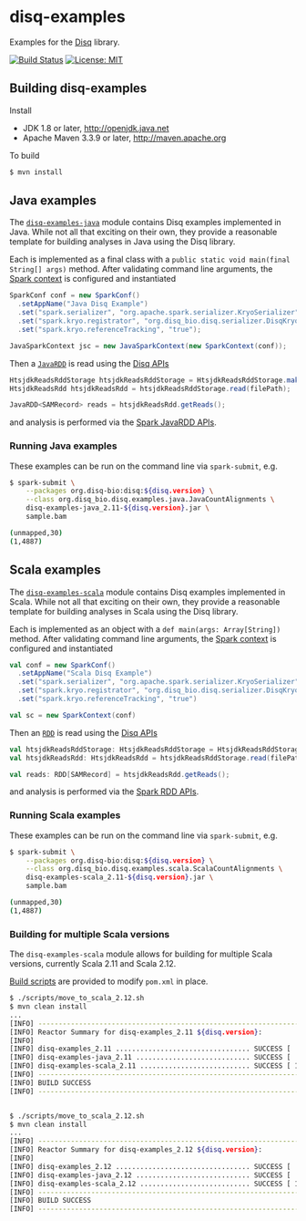 # disq-examples

Examples for the [Disq](https://github.com/disq-bio/disq) library.

[![Build Status](https://travis-ci.org/disq-bio/disq-examples.svg?branch=master)](https://travis-ci.org/disq-bio/disq-examples)
[![License: MIT](https://img.shields.io/badge/License-MIT-yellow.svg)](https://opensource.org/licenses/MIT)

## Building disq-examples

Install

 * JDK 1.8 or later, http://openjdk.java.net
 * Apache Maven 3.3.9 or later, http://maven.apache.org

To build

```bash
$ mvn install
```

## Java examples

The [`disq-examples-java`](https://github.com/disq-bio/disq-examples/tree/master/java/src/main/java/org/disq_bio/disq/examples/java)
module contains Disq examples implemented in Java. While not all that exciting on
their own, they provide a reasonable template for building analyses in Java using the Disq library.

Each is implemented as a final class with a `public static void main(final String[] args)` method. After
validating command line arguments, the [Spark context](https://spark.apache.org/docs/latest/api/scala/index.html#org.apache.spark.api.java.JavaSparkContext) is configured and instantiated

```java
SparkConf conf = new SparkConf()
  .setAppName("Java Disq Example")
  .set("spark.serializer", "org.apache.spark.serializer.KryoSerializer")
  .set("spark.kryo.registrator", "org.disq_bio.disq.serializer.DisqKryoRegistrator")
  .set("spark.kryo.referenceTracking", "true");

JavaSparkContext jsc = new JavaSparkContext(new SparkContext(conf));
```

Then a [`JavaRDD`](https://spark.apache.org/docs/latest/api/scala/index.html#org.apache.spark.api.java.JavaRDD) is read using the
[Disq APIs](https://www.javadoc.io/doc/org.disq-bio/disq)

```java
HtsjdkReadsRddStorage htsjdkReadsRddStorage = HtsjdkReadsRddStorage.makeDefault(jsc);
HtsjdkReadsRdd htsjdkReadsRdd = htsjdkReadsRddStorage.read(filePath);

JavaRDD<SAMRecord> reads = htsjdkReadsRdd.getReads();
```

and analysis is performed via the [Spark JavaRDD APIs](https://spark.apache.org/docs/latest/api/scala/index.html#org.apache.spark.api.java.JavaRDD).


### Running Java examples

These examples can be run on the command line via `spark-submit`, e.g.

```bash
$ spark-submit \
    --packages org.disq-bio:disq:${disq.version} \
    --class org.disq_bio.disq.examples.java.JavaCountAlignments \
    disq-examples-java_2.11-${disq.version}.jar \
    sample.bam

(unmapped,30)
(1,4887)
```


## Scala examples

The [`disq-examples-scala`](https://github.com/disq-bio/disq-examples/tree/master/scala/src/main/scala/org/disq_bio/disq/examples/scala)
module contains Disq examples implemented in Scala. While not all that exciting on
their own, they provide a reasonable template for building analyses in Scala using the Disq library.

Each is implemented as an object with a `def main(args: Array[String])` method. After
validating command line arguments, the [Spark context](https://spark.apache.org/docs/latest/api/scala/index.html#org.apache.spark.SparkContext)
is configured and instantiated

```scala
val conf = new SparkConf()
  .setAppName("Scala Disq Example")
  .set("spark.serializer", "org.apache.spark.serializer.KryoSerializer")
  .set("spark.kryo.registrator", "org.disq_bio.disq.serializer.DisqKryoRegistrator")
  .set("spark.kryo.referenceTracking", "true")

val sc = new SparkContext(conf)
```

Then an [`RDD`](https://spark.apache.org/docs/latest/api/scala/index.html#org.apache.spark.rdd.RDD) is read using the
[Disq APIs](https://www.javadoc.io/doc/org.disq-bio/disq)

```scala
val htsjdkReadsRddStorage: HtsjdkReadsRddStorage = HtsjdkReadsRddStorage.makeDefault(sc);
val htsjdkReadsRdd: HtsjdkReadsRdd = htsjdkReadsRddStorage.read(filePath);

val reads: RDD[SAMRecord] = htsjdkReadsRdd.getReads();
```

and analysis is performed via the [Spark RDD APIs](https://spark.apache.org/docs/latest/api/scala/index.html#org.apache.spark.rdd.RDD).


### Running Scala examples

These examples can be run on the command line via `spark-submit`, e.g.

```bash
$ spark-submit \
    --packages org.disq-bio:disq:${disq.version} \
    --class org.disq_bio.disq.examples.scala.ScalaCountAlignments \
    disq-examples-scala_2.11-${disq.version}.jar \
    sample.bam

(unmapped,30)
(1,4887)
```

### Building for multiple Scala versions

The `disq-examples-scala` module allows for building for multiple Scala versions, currently
Scala 2.11 and Scala 2.12.

[Build scripts](https://github.com/disq-bio/disq-examples/tree/master/scripts) are provided to modify `pom.xml` in place.

```bash
$ ./scripts/move_to_scala_2.12.sh
$ mvn clean install
...
[INFO] ------------------------------------------------------------------------
[INFO] Reactor Summary for disq-examples_2.11 ${disq.version}:
[INFO]
[INFO] disq-examples_2.11 ................................. SUCCESS [  0.775 s]
[INFO] disq-examples-java_2.11 ............................ SUCCESS [  3.276 s]
[INFO] disq-examples-scala_2.11 ........................... SUCCESS [ 17.169 s]
[INFO] ------------------------------------------------------------------------
[INFO] BUILD SUCCESS
[INFO] ------------------------------------------------------------------------


$ ./scripts/move_to_scala_2.12.sh
$ mvn clean install
...
[INFO] ------------------------------------------------------------------------
[INFO] Reactor Summary for disq-examples_2.12 ${disq.version}:
[INFO]
[INFO] disq-examples_2.12 ................................. SUCCESS [  0.889 s]
[INFO] disq-examples-java_2.12 ............................ SUCCESS [  3.840 s]
[INFO] disq-examples-scala_2.12 ........................... SUCCESS [ 17.821 s]
[INFO] ------------------------------------------------------------------------
[INFO] BUILD SUCCESS
[INFO] ------------------------------------------------------------------------
```

